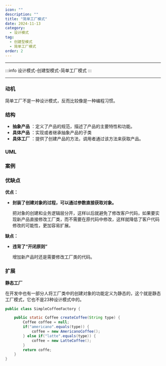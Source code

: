 ```yaml
---
icon: ""
description: ""
title: "简单工厂模式"
date: 2024-11-13
category:
  - 设计模式
tag: 
  - 创建型模式
  - 简单工厂模式
order: 2
---
```


---

:::info
设计模式-创建型模式-简单工厂模式
:::

---

### 动机

简单工厂不是一种设计模式，反而比较像是一种编程习惯。

### **结构**

- **抽象产品** ：定义了产品的规范，描述了产品的主要特性和功能。
- **具体产品** ：实现或者继承抽象产品的子类
- **具体工厂** ：提供了创建产品的方法，调用者通过该方法来获取产品。

### UML

### 案例


### 优缺点

**优点：**

- **封装了创建对象的过程，可以通过参数直接获取对象。**
    
    把对象的创建和业务逻辑层分开，这样以后就避免了修改客户代码，如果要实现新产品直接修改工厂类，而不需要在原代码中修改，这样就降低了客户代码修改的可能性，更加容易扩展。
    

**缺点：**

- **违背了“开闭原则”**
    
    增加新产品时还是需要修改工厂类的代码。
    

### 扩展

**静态工厂**

在开发中也有一部分人将工厂类中的创建对象的功能定义为静态的，这个就是静态工厂模式，它也不是23种设计模式中的。

```java
public class SimpleCoffeeFactory {

    public static Coffee createCoffee(String type) {
        Coffee coffee = null;
        if("americano".equals(type)) {
            coffee = new AmericanoCoffee();
        } else if("latte".equals(type)) {
            coffee = new LatteCoffee();
        }
        return coffe;
    }
}
```
